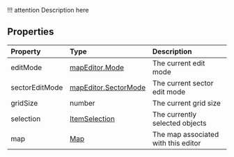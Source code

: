 !!! attention
    Description here

## Properties

| Property | Type | Description |
|:---------|:-----|:------------|
<prop>editMode</prop>        | <type>[mapEditor.Mode](../Namespaces/MapEditor.md#mode)</type> | The current edit mode
<prop>sectorEditMode</prop>  | <type>[mapEditor.SectorMode](../Namespaces/MapEditor.md#sectormode)</type> | The current sector edit mode
<prop>gridSize</prop>        | <type>number</type> | The current grid size
<prop>selection</prop>       | <type>[ItemSelection](ItemSelection.md)</type> | The currently selected objects
<prop>map</prop>             | <type>[Map](Map.md)</type> | The map associated with this editor

